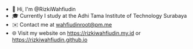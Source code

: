 - 👋 Hi, I'm @RizkiWahfiudin
- 🎓 Currently I study at the Adhi Tama Institute of Technology Surabaya
- ✉️ Contact me at wahfiudinroot@pm.me
- 🌐 Visit my website on https://rizkiwahfiudin.my.id or https://rizkiwahfiudin.github.io

